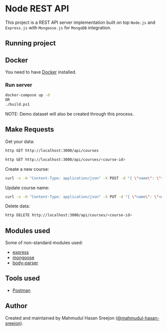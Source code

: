 # Node REST API

This project is a REST API server implementation built on top `Node.js` and `Express.js` with `Mongoose.js` for `MongoDB` integration.

## Running project

## Docker

You need to have [Docker](https://www.docker.com/community-edition) installed.

### Run server

```sh
docker-compose up -d
OR
./build.ps1
```
NOTE: Demo dataset will also be created through this process.

## Make Requests

Get your data:

```sh
http GET http://localhost:3000/api/courses

http GET http://localhost:3000/api/courses/<course-id>
```

Create a new course:

```sh
curl -v -H "Content-Type: application/json" -X POST -d "{ \"name\": \"<course-name>\" }" http://localhost:3000/api/courses
```

Update course name:

```sh
curl -v -H "Content-Type: application/json" -X PUT -d "{ \"name\": \"<new-course-name>\" }" http://localhost:3000/api/courses/<course-id>
```

Delete data:

```sh
http DELETE http://localhost:3000/api/courses/<course-id>
```

## Modules used

Some of non-standard modules used:

* [express](https://www.npmjs.com/package/express)
* [mongoose](https://www.npmjs.com/package/mongoose)
* [body-parser](https://www.npmjs.com/package/body-parser)

## Tools used

* [Postman](https://www.getpostman.com/)

## Author

Created and maintained by Mahmudul Hasan Sreejon ([@mahmudul-hasan-sreejon](https://mahmudul-hasan-sreejon.github.io/)).